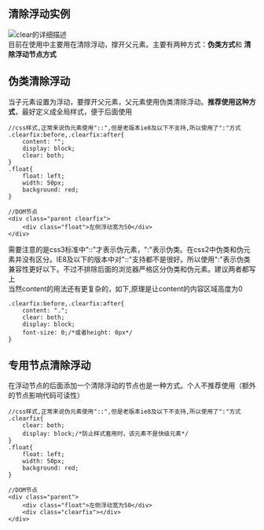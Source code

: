 ## 清除浮动实例
![clear的详细描述](https://developer.mozilla.org/zh-CN/docs/Web/CSS/clear)  
目前在使用中主要用在清除浮动，撑开父元素。主要有两种方式：**伪类方式**和 **清除浮动节点方式**  


## 伪类清除浮动  
当子元素设置为浮动，要撑开父元素，父元素使用伪类清除浮动。**推荐使用这种方式**，最好定义成全局样式，便于后面使用
```
//css样式,正常来说伪元素使用"::",但是老版本ie8及以下不支持,所以使用了":"方式
.clearfix:before,.clearfix:after{
    content: "";
    display: block; 
    clear: both;
}
.float{
    float: left;
    width: 50px;
    background: red;
}

//DOM节点
<div class="parent clearfix">
    <div class="float">左侧浮动宽为50</div>
</div>
```
需要注意的是css3标准中"::"才表示伪元素，":"表示伪类。在css2中伪类和伪元素并没有区分。IE8及以下的版本中对"::"支持都不是很好。所以使用":"表示伪类兼容性更好以下。不过不排除后面的浏览器严格区分伪类和伪元素。建议两者都写上  
当然content的用法还有更复杂的，如下,原理是让content的内容区域高度为0  
```
.clearfix:before,.clearfix:after{
    content: ".";
    clear: both;
    display: block;
    font-size: 0;/*或者height: 0px*/
}
```

## 专用节点清除浮动
在浮动节点的后面添加一个清除浮动的节点也是一种方式。个人不推荐使用（额外的节点影响代码可读性）
```
//css样式,正常来说伪元素使用"::",但是老版本ie8及以下不支持,所以使用了":"方式
.clearfix{
    clear: both;
    display: block;/*防止样式套用时，该元素不是快级元素*/
}
.float{
    float: left;
    width: 50px;
    background: red;
}

//DOM节点
<div class="parent">
    <div class="float">左侧浮动宽为50</div>
    <div class="clearfix"></div>
</div>

```
